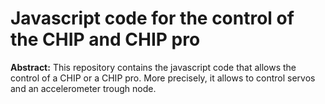 # Javascript code for the control of the CHIP and CHIP pro

**Abstract:** This repository contains the javascript code that allows the control of a CHIP or a CHIP pro. More precisely, it allows to control servos and an accelerometer trough node.

